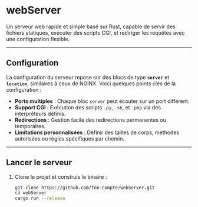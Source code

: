 # **webServer**

Un serveur web rapide et simple basé sur Rust, capable de servir des fichiers statiques, exécuter des scripts CGI, et rediriger les requêtes avec une configuration flexible.

---

## **Configuration**  

La configuration du serveur repose sur des blocs de type **`server`** et **`location`**, similaires à ceux de NGINX. Voici quelques points clés de la configuration :  

- **Ports multiples** : Chaque bloc `server` peut écouter sur un port différent.  
- **Support CGI** : Exécution des scripts `.py`, `.sh`, et `.php` via des interpréteurs définis.  
- **Redirections** : Gestion facile des redirections permanentes ou temporaires.  
- **Limitations personnalisées** : Définir des tailles de corps, méthodes autorisées ou règles spécifiques par chemin.  

---

## **Lancer le serveur**  

1. Clone le projet et construis le binaire :  
   ```bash
   git clone https://github.com/ton-compte/webServer.git
   cd webServer
   cargo run --release
